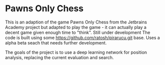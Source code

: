 # Pawns Only Chess
This is an adaption of the game Pawns Only Chess from the Jetbrains Academy project but adapted to play the game - it can actually play a decent game given enough time to "think".  Still under development
The code is built using some  https://github.com/ratosh/pirarucu.git base. Uses a alpha beta seach that needs further development.

The goals of the project is to use a deep learning network for position analysis, replacing the current evaluation and search.  
